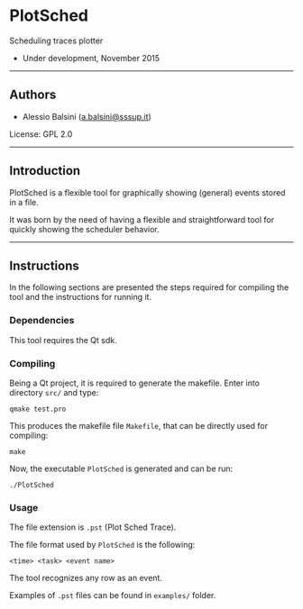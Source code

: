 # PlotSched

Scheduling traces plotter

* Under development, November 2015

----
## Authors

* Alessio Balsini (a.balsini@sssup.it)

License: GPL 2.0

----
## Introduction

PlotSched is a flexible tool for graphically showing (general) events stored in a file.

It was born by the need of having a flexible and straightforward tool for quickly showing the scheduler behavior.

----

## Instructions

In the following sections are presented the steps required for compiling the tool and the instructions for running it.

### Dependencies

This tool requires the Qt sdk.

### Compiling

Being a Qt project, it is required to generate the makefile.
Enter into directory `src/` and type:

```
qmake test.pro
```

This produces the makefile file `Makefile`, that can be directly used for compiling:

```
make
```

Now, the executable `PlotSched` is generated and can be run:

```
./PlotSched
```

### Usage

The file extension is `.pst` (Plot Sched Trace).

The file format used by `PlotSched` is the following:

```
<time> <task> <event name>
```

The tool recognizes any row as an event.

Examples of `.pst` files can be found in `examples/` folder.

